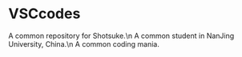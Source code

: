 # VSCcodes
A common repository for Shotsuke.\n
A common student in NanJing University, China.\n
A common coding mania.
